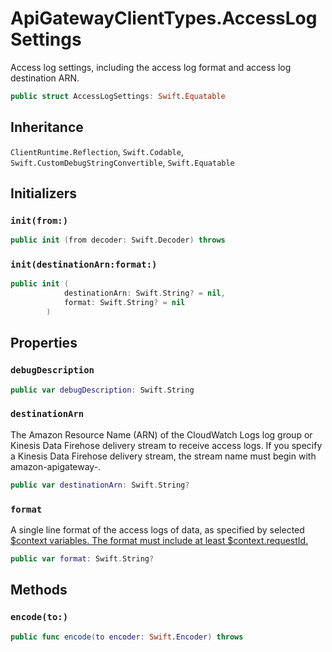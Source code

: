 # ApiGatewayClientTypes.AccessLogSettings

Access log settings, including the access log format and access log destination ARN.

``` swift
public struct AccessLogSettings: Swift.Equatable 
```

## Inheritance

`ClientRuntime.Reflection`, `Swift.Codable`, `Swift.CustomDebugStringConvertible`, `Swift.Equatable`

## Initializers

### `init(from:)`

``` swift
public init (from decoder: Swift.Decoder) throws 
```

### `init(destinationArn:format:)`

``` swift
public init (
            destinationArn: Swift.String? = nil,
            format: Swift.String? = nil
        )
```

## Properties

### `debugDescription`

``` swift
public var debugDescription: Swift.String 
```

### `destinationArn`

The Amazon Resource Name (ARN) of the CloudWatch Logs log group or Kinesis Data Firehose delivery stream to receive access logs. If you specify a Kinesis Data Firehose delivery stream, the stream name must begin with amazon-apigateway-.

``` swift
public var destinationArn: Swift.String?
```

### `format`

A single line format of the access logs of data, as specified by selected <a href="https:​//docs.aws.amazon.com/apigateway/latest/developerguide/api-gateway-mapping-template-reference.html#context-variable-reference">$context variables. The format must include at least $context.requestId.

``` swift
public var format: Swift.String?
```

## Methods

### `encode(to:)`

``` swift
public func encode(to encoder: Swift.Encoder) throws 
```
